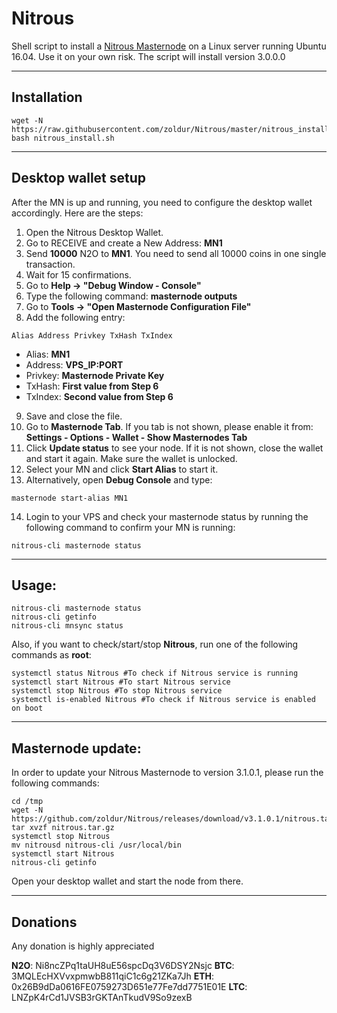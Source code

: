 # Nitrous
Shell script to install a [Nitrous Masternode](https://) on a Linux server running Ubuntu 16.04. Use it on your own risk.
The script will install version 3.0.0.0
***

## Installation
```
wget -N https://raw.githubusercontent.com/zoldur/Nitrous/master/nitrous_install.sh
bash nitrous_install.sh
```
***

## Desktop wallet setup

After the MN is up and running, you need to configure the desktop wallet accordingly. Here are the steps:
1. Open the Nitrous Desktop Wallet.
2. Go to RECEIVE and create a New Address: **MN1**
3. Send **10000** N2O to **MN1**. You need to send all 10000 coins in one single transaction.
4. Wait for 15 confirmations.
5. Go to **Help -> "Debug Window - Console"**
6. Type the following command: **masternode outputs**
7. Go to  **Tools -> "Open Masternode Configuration File"**
8. Add the following entry:
```
Alias Address Privkey TxHash TxIndex
```
* Alias: **MN1**
* Address: **VPS_IP:PORT**
* Privkey: **Masternode Private Key**
* TxHash: **First value from Step 6**
* TxIndex:  **Second value from Step 6**
9. Save and close the file.
10. Go to **Masternode Tab**. If you tab is not shown, please enable it from: **Settings - Options - Wallet - Show Masternodes Tab**
11. Click **Update status** to see your node. If it is not shown, close the wallet and start it again. Make sure the wallet is unlocked.
12. Select your MN and click **Start Alias** to start it.
13. Alternatively, open **Debug Console** and type:
```
masternode start-alias MN1
```
14. Login to your VPS and check your masternode status by running the following command to confirm your MN is running:
```
nitrous-cli masternode status
```
***

## Usage:
```
nitrous-cli masternode status
nitrous-cli getinfo
nitrous-cli mnsync status
```
Also, if you want to check/start/stop **Nitrous**, run one of the following commands as **root**:

```
systemctl status Nitrous #To check if Nitrous service is running
systemctl start Nitrous #To start Nitrous service
systemctl stop Nitrous #To stop Nitrous service
systemctl is-enabled Nitrous #To check if Nitrous service is enabled on boot
```
***

## Masternode update:
In order to update your Nitrous Masternode to version 3.1.0.1, please run the following commands:
```
cd /tmp
wget -N https://github.com/zoldur/Nitrous/releases/download/v3.1.0.1/nitrous.tar.gz
tar xvzf nitrous.tar.gz
systemctl stop Nitrous
mv nitrousd nitrous-cli /usr/local/bin
systemctl start Nitrous
nitrous-cli getinfo
```
Open your desktop wallet and start the node from there.
***

## Donations

Any donation is highly appreciated

**N2O**: Ni8ncZPq1taUH8uE56spcDq3V6DSY2Nsjc
**BTC**: 3MQLEcHXVvxpmwbB811qiC1c6g21ZKa7Jh
**ETH**: 0x26B9dDa0616FE0759273D651e77Fe7dd7751E01E
**LTC**: LNZpK4rCd1JVSB3rGKTAnTkudV9So9zexB
